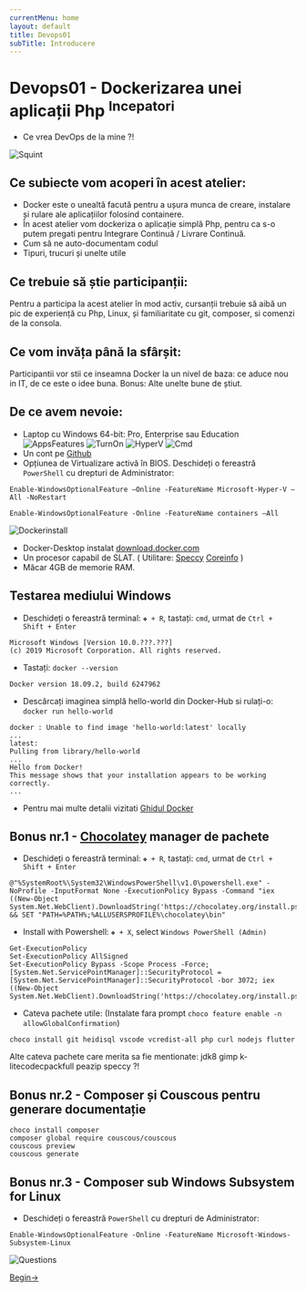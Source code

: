 ```yaml
---
currentMenu: home
layout: default
title: Devops01
subTitle: Introducere
---
```

# Devops01 - Dockerizarea unei aplicații Php <sup>Incepatori</sup>

- Ce vrea DevOps de la mine ?!

![Squint](https://raw.githubusercontent.com/c4xp/Devops01/master/assets/futurama.png)

## Ce subiecte vom acoperi în acest atelier:

- Docker este o unealtă facută pentru a ușura munca de creare, instalare și rulare ale aplicațiilor folosind containere.
- În acest atelier vom dockeriza o aplicație simplă Php, pentru ca s-o putem pregati pentru Integrare Continuă / Livrare Continuă.
- Cum să ne auto-documentam codul
- Tipuri, trucuri și unelte utile

## Ce trebuie să știe participanții:

Pentru a participa la acest atelier în mod activ, cursanții trebuie să aibă un pic de experiență cu Php, Linux, și familiaritate cu git, composer, si comenzi de la consola.

## Ce vom invăța până la sfârșit:

Participantii vor stii ce inseamna Docker la un nivel de baza: ce aduce nou in IT, de ce este o idee buna.
Bonus: Alte unelte bune de știut.

## De ce avem nevoie:

- Laptop cu Windows 64-bit: Pro, Enterprise sau Education
![AppsFeatures](https://raw.githubusercontent.com/c4xp/Devops01/master/assets/00.apps-features.png)
![TurnOn](https://raw.githubusercontent.com/c4xp/Devops01/master/assets/01.turnonfeatures.png)
![HyperV](https://raw.githubusercontent.com/c4xp/Devops01/master/assets/02.hyperv.png)
![Cmd](https://raw.githubusercontent.com/c4xp/Devops01/master/assets/03.cmd.png)
- Un cont pe [Github](https://github.com/)
- Opțiunea de Virtualizare activă în BIOS. Deschideți o fereastră `PowerShell` cu drepturi de Administrator:
```
Enable-WindowsOptionalFeature –Online -FeatureName Microsoft-Hyper-V –All -NoRestart
```
```
Enable-WindowsOptionalFeature -Online -FeatureName containers –All
```

![Dockerinstall](https://raw.githubusercontent.com/c4xp/Devops01/master/assets/04.dockerinstall.png)

- Docker-Desktop instalat [download.docker.com](https://download.docker.com/win/stable/Docker%20for%20Windows%20Installer.exe)
- Un procesor capabil de SLAT. ( Utilitare: [Speccy](https://www.ccleaner.com/speccy) [Coreinfo](http://technet.microsoft.com/en-us/sysinternals/cc835722) )
- Măcar 4GB de memorie RAM.

## Testarea mediului Windows

- Deschideți o fereastră terminal: `❖ + R`, tastați: `cmd`, urmat de `Ctrl + Shift + Enter`
```
Microsoft Windows [Version 10.0.???.???]
(c) 2019 Microsoft Corporation. All rights reserved.
```

- Tastați: `docker --version`
```
Docker version 18.09.2, build 6247962
```
- Descărcați imaginea simplă hello-world din Docker-Hub si rulați-o: `docker run hello-world`
```
docker : Unable to find image 'hello-world:latest' locally
...
latest:
Pulling from library/hello-world
...
Hello from Docker!
This message shows that your installation appears to be working correctly.
...
```
- Pentru mai multe detalii vizitati [Ghidul Docker](https://docs.docker.com/docker-for-windows/)

## Bonus nr.1 - [Chocolatey](https://chocolatey.org/) manager de pachete

- Deschideți o fereastră terminal: `❖ + R`, tastați: `cmd`, urmat de `Ctrl + Shift + Enter`
```
@"%SystemRoot%\System32\WindowsPowerShell\v1.0\powershell.exe" -NoProfile -InputFormat None -ExecutionPolicy Bypass -Command "iex ((New-Object System.Net.WebClient).DownloadString('https://chocolatey.org/install.ps1'))" && SET "PATH=%PATH%;%ALLUSERSPROFILE%\chocolatey\bin"
```

- Install with Powershell: `❖ + X`, select `Windows PowerShell (Admin)`
```
Get-ExecutionPolicy
Set-ExecutionPolicy AllSigned
Set-ExecutionPolicy Bypass -Scope Process -Force; [System.Net.ServicePointManager]::SecurityProtocol = [System.Net.ServicePointManager]::SecurityProtocol -bor 3072; iex ((New-Object System.Net.WebClient).DownloadString('https://chocolatey.org/install.ps1'))
```

- Cateva pachete utile: (Instalate fara prompt `choco feature enable -n allowGlobalConfirmation`)
```
choco install git heidisql vscode vcredist-all php curl nodejs flutter
```

Alte cateva pachete care merita sa fie mentionate: jdk8 gimp k-litecodecpackfull peazip speccy ?!

## Bonus nr.2 - Composer și Couscous pentru generare documentație

```
choco install composer
composer global require couscous/couscous
couscous preview
couscous generate
```

## Bonus nr.3 - Composer sub Windows Subsystem for Linux

- Deschideți o fereastră `PowerShell` cu drepturi de Administrator:
```
Enable-WindowsOptionalFeature -Online -FeatureName Microsoft-Windows-Subsystem-Linux
```

![Questions](https://raw.githubusercontent.com/c4xp/Devops01/master/assets/questions.png)

[Begin→](begin.md)
